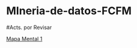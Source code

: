 # MIneria-de-datos-FCFM
  #Acts. por Revisar
  
  [Mapa Mental 1](https://github.com/OrlandoGaSa/MIneria-de-datos-FCFM/blob/main/Mapa%20mental%20_1_1811901.pdf)
